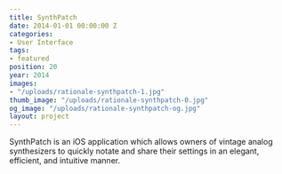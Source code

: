 ```yaml
---
title: SynthPatch
date: 2014-01-01 00:00:00 Z
categories:
- User Interface
tags:
- featured
position: 20
year: 2014
images:
- "/uploads/rationale-synthpatch-1.jpg"
thumb_image: "/uploads/rationale-synthpatch-0.jpg"
og_image: "/uploads/rationale-synthpatch-og.jpg"
layout: project
---
```


SynthPatch is an iOS application which allows owners of vintage analog synthesizers to quickly notate and share their settings in an elegant, efficient, and intuitive manner.
